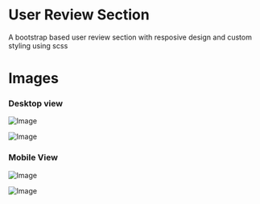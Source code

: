 # User Review Section
A bootstrap based user review section with resposive design and custom styling using scss

# Images

### Desktop view

![Image](https://github.com/SaadJamilAkhtar/Project-Images/blob/master/testimonial1.png?raw=true)

![Image](https://github.com/SaadJamilAkhtar/Project-Images/blob/master/testimonial2.png?raw=true)

### Mobile View

![Image](https://github.com/SaadJamilAkhtar/Project-Images/blob/master/testimonial3.png?raw=true)

![Image](https://github.com/SaadJamilAkhtar/Project-Images/blob/master/testimonial4.png?raw=true)